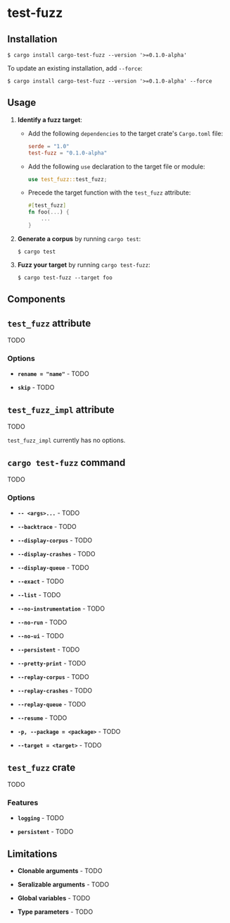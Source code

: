 # test-fuzz

## Installation

```
$ cargo install cargo-test-fuzz --version '>=0.1.0-alpha'
```

To update an existing installation, add `--force`:
```
$ cargo install cargo-test-fuzz --version '>=0.1.0-alpha' --force
```

## Usage

1. **Identify a fuzz target**:
    - Add the following `dependencies` to the target crate's `Cargo.toml` file:
        ```toml
        serde = "1.0"
        test-fuzz = "0.1.0-alpha"
        ```
    - Add the following `use` declaration to the target file or module:
        ```rust
        use test_fuzz::test_fuzz;
        ```
    - Precede the target function with the `test_fuzz` attribute:
        ```rust
        #[test_fuzz]
        fn foo(...) {
            ...
        }
        ```

2. **Generate a corpus** by running `cargo test`:
    ```
    $ cargo test
    ```

3. **Fuzz your target** by running `cargo test-fuzz`:
    ```
    $ cargo test-fuzz --target foo
    ```

## Components

## `test_fuzz` attribute

TODO

### Options

* **`rename = "name"`** - TODO

* **`skip`** - TODO

## `test_fuzz_impl` attribute

TODO

`test_fuzz_impl` currently has no options.

## `cargo test-fuzz` command

TODO

### Options

* **`-- <args>...`** - TODO

* **`--backtrace`** - TODO

* **`--display-corpus`** - TODO

* **`--display-crashes`** - TODO

* **`--display-queue`** - TODO

* **`--exact`** - TODO

* **`--list`** - TODO

* **`--no-instrumentation`** - TODO

* **`--no-run`** - TODO

* **`--no-ui`** - TODO

* **`--persistent`** - TODO

* **`--pretty-print`** - TODO

* **`--replay-corpus`** - TODO

* **`--replay-crashes`** - TODO

* **`--replay-queue`** - TODO

* **`--resume`** - TODO

* **`-p, --package = <package>`** - TODO

* **`--target = <target>`** - TODO

## `test_fuzz` crate

TODO

### Features

* **`logging`** - TODO

* **`persistent`** - TODO

## Limitations

* **Clonable arguments** - TODO

* **Seralizable arguments** - TODO

* **Global variables** - TODO

* **Type parameters** - TODO
